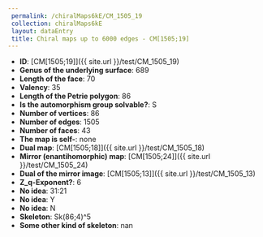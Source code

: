 ```yaml
--- 
 permalink: /chiralMaps6kE/CM_1505_19 
 collection: chiralMaps6kE
 layout: dataEntry
 title: Chiral maps up to 6000 edges - CM[1505;19]
---
```


- **ID**: [CM[1505;19]]({{ site.url }}/test/CM_1505_19)
- **Genus of the underlying surface**: 689
- **Length of the face**: 70
- **Valency**: 35
- **Length of the Petrie polygon**: 86
- **Is the automorphism group solvable?**: S
- **Number of vertices**: 86
- **Number of edges**: 1505
- **Number of faces**: 43
- **The map is self-**: none
- **Dual map**: [CM[1505;18]]({{ site.url }}/test/CM_1505_18)
- **Mirror (enantihomorphic) map**: [CM[1505;24]]({{ site.url }}/test/CM_1505_24)
- **Dual of the mirror image**: [CM[1505;13]]({{ site.url }}/test/CM_1505_13)
- **Z_q-Exponent?**: 6
- **No idea**:  31:21
- **No idea**: Y
- **No idea**: N
- **Skeleton**: Sk(86;4)^5
- **Some other kind of skeleton**: nan
